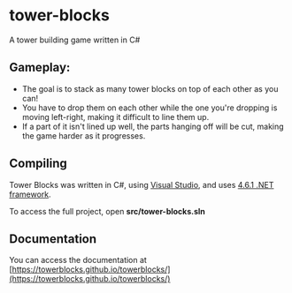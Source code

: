 # tower-blocks

A tower building game written in C#

## Gameplay:

- The goal is to stack as many tower blocks on top of each other as you can!
- You have to drop them on each other while the one you're dropping is moving left-right, making it difficult to line them up.
- If a part of it isn't lined up well, the parts hanging off will be cut, making the game harder as it progresses.

## Compiling

Tower Blocks was written in C#, using [Visual Studio](https://visualstudio.microsoft.com/), and uses [4.6.1 .NET framework](https://www.microsoft.com/en-us/download/details.aspx?id=49981).

To access the full project, open **src/tower-blocks.sln**

## Documentation

You can access the documentation at [https://towerblocks.github.io/towerblocks/](https://towerblocks.github.io/towerblocks/)
